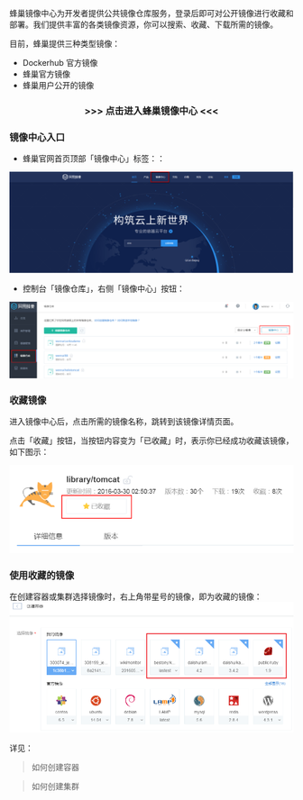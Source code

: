 蜂巢镜像中心为开发者提供公共镜像仓库服务，登录后即可对公开镜像进行收藏和部署。我们提供丰富的各类镜像资源，你可以搜索、收藏、下载所需的镜像。

目前，蜂巢提供三种类型镜像：

* Dockerhub 官方镜像
* 蜂巢官方镜像
* 蜂巢用户公开的镜像

### <center> >>> 点击进入蜂巢镜像中心 <<< </center>

### **镜像中心入口**

* 蜂巢官网首页顶部「镜像中心」标签：：

![](../image/收藏镜像_镜象中心入口.png)

* 控制台「镜像仓库」，右侧「镜像中心」按钮：

![](../image/收藏镜像_按钮位置.png)

### 收藏镜像

进入镜像中心后，点击所需的镜像名称，跳转到该镜像详情页面。

点击「收藏」按钮，当按钮内容变为「已收藏」时，表示你已经成功收藏该镜像，如下图示：

![](../image/收藏镜像_收藏镜像.png)

### 使用收藏的镜像

在创建容器或集群选择镜像时，右上角带星号的镜像，即为收藏的镜像：
![](../image/使用收藏的镜像创建容器.png)

详见：

> 如何创建容器

> 如何创建集群